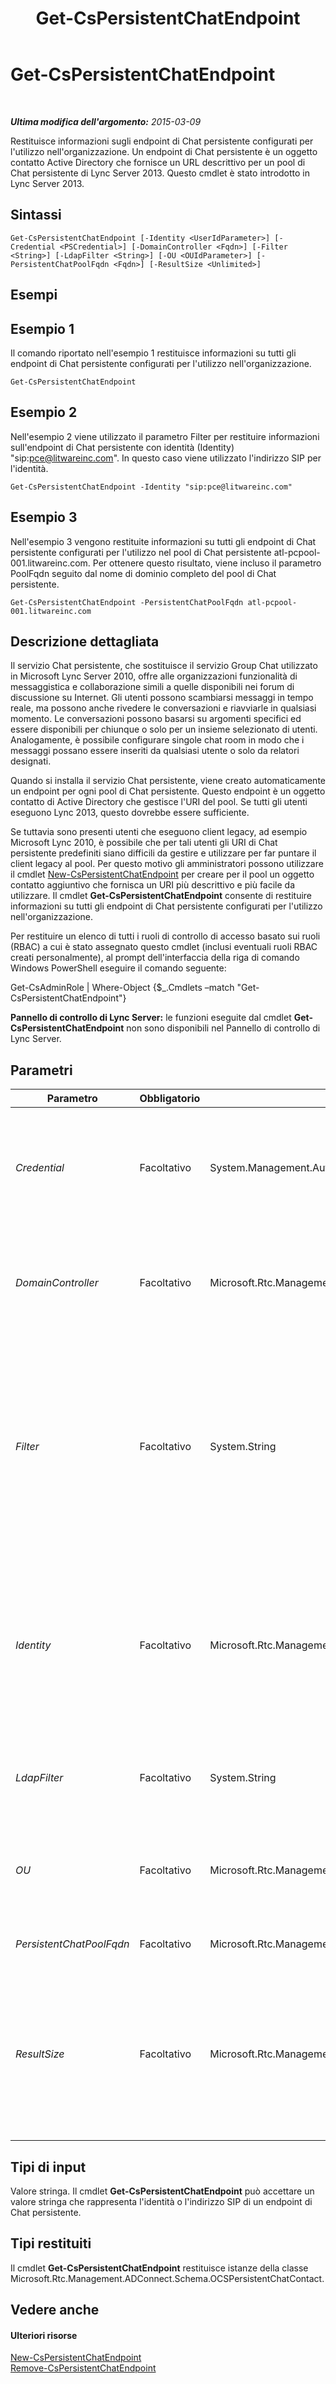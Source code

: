 ﻿---
title: Get-CsPersistentChatEndpoint
TOCTitle: Get-CsPersistentChatEndpoint
ms:assetid: 2c37edd6-6892-4b2d-8586-6f59ab668d4b
ms:mtpsurl: https://technet.microsoft.com/it-it/library/JJ204764(v=OCS.15)
ms:contentKeyID: 49300035
ms.date: 08/24/2015
mtps_version: v=OCS.15
ms.translationtype: HT
---

# Get-CsPersistentChatEndpoint

 

_**Ultima modifica dell'argomento:** 2015-03-09_

Restituisce informazioni sugli endpoint di Chat persistente configurati per l'utilizzo nell'organizzazione. Un endpoint di Chat persistente è un oggetto contatto Active Directory che fornisce un URL descrittivo per un pool di Chat persistente di Lync Server 2013. Questo cmdlet è stato introdotto in Lync Server 2013.

## Sintassi

    Get-CsPersistentChatEndpoint [-Identity <UserIdParameter>] [-Credential <PSCredential>] [-DomainController <Fqdn>] [-Filter <String>] [-LdapFilter <String>] [-OU <OUIdParameter>] [-PersistentChatPoolFqdn <Fqdn>] [-ResultSize <Unlimited>]

## Esempi

## Esempio 1

Il comando riportato nell'esempio 1 restituisce informazioni su tutti gli endpoint di Chat persistente configurati per l'utilizzo nell'organizzazione.

    Get-CsPersistentChatEndpoint

## Esempio 2

Nell'esempio 2 viene utilizzato il parametro Filter per restituire informazioni sull'endpoint di Chat persistente con identità (Identity) "sip:pce@litwareinc.com". In questo caso viene utilizzato l'indirizzo SIP per l'identità.

    Get-CsPersistentChatEndpoint -Identity "sip:pce@litwareinc.com"

## Esempio 3

Nell'esempio 3 vengono restituite informazioni su tutti gli endpoint di Chat persistente configurati per l'utilizzo nel pool di Chat persistente atl-pcpool-001.litwareinc.com. Per ottenere questo risultato, viene incluso il parametro PoolFqdn seguito dal nome di dominio completo del pool di Chat persistente.

    Get-CsPersistentChatEndpoint -PersistentChatPoolFqdn atl-pcpool-001.litwareinc.com

## Descrizione dettagliata

Il servizio Chat persistente, che sostituisce il servizio Group Chat utilizzato in Microsoft Lync Server 2010, offre alle organizzazioni funzionalità di messaggistica e collaborazione simili a quelle disponibili nei forum di discussione su Internet. Gli utenti possono scambiarsi messaggi in tempo reale, ma possono anche rivedere le conversazioni e riavviarle in qualsiasi momento. Le conversazioni possono basarsi su argomenti specifici ed essere disponibili per chiunque o solo per un insieme selezionato di utenti. Analogamente, è possibile configurare singole chat room in modo che i messaggi possano essere inseriti da qualsiasi utente o solo da relatori designati.

Quando si installa il servizio Chat persistente, viene creato automaticamente un endpoint per ogni pool di Chat persistente. Questo endpoint è un oggetto contatto di Active Directory che gestisce l'URI del pool. Se tutti gli utenti eseguono Lync 2013, questo dovrebbe essere sufficiente.

Se tuttavia sono presenti utenti che eseguono client legacy, ad esempio Microsoft Lync 2010, è possibile che per tali utenti gli URI di Chat persistente predefiniti siano difficili da gestire e utilizzare per far puntare il client legacy al pool. Per questo motivo gli amministratori possono utilizzare il cmdlet [New-CsPersistentChatEndpoint](new-cspersistentchatendpoint.md) per creare per il pool un oggetto contatto aggiuntivo che fornisca un URI più descrittivo e più facile da utilizzare. Il cmdlet **Get-CsPersistentChatEndpoint** consente di restituire informazioni su tutti gli endpoint di Chat persistente configurati per l'utilizzo nell'organizzazione.

Per restituire un elenco di tutti i ruoli di controllo di accesso basato sui ruoli (RBAC) a cui è stato assegnato questo cmdlet (inclusi eventuali ruoli RBAC creati personalmente), al prompt dell'interfaccia della riga di comando Windows PowerShell eseguire il comando seguente:

Get-CsAdminRole | Where-Object {$\_.Cmdlets –match "Get-CsPersistentChatEndpoint"}

**Pannello di controllo di Lync Server:** le funzioni eseguite dal cmdlet **Get-CsPersistentChatEndpoint** non sono disponibili nel Pannello di controllo di Lync Server.

## Parametri


<table>
<colgroup>
<col style="width: 25%" />
<col style="width: 25%" />
<col style="width: 25%" />
<col style="width: 25%" />
</colgroup>
<thead>
<tr class="header">
<th>Parametro</th>
<th>Obbligatorio</th>
<th>Tipo</th>
<th>Descrizione</th>
</tr>
</thead>
<tbody>
<tr class="odd">
<td><p><em>Credential</em></p></td>
<td><p>Facoltativo</p></td>
<td><p>System.Management.Automation.PSCredential</p></td>
<td><p>Consente di eseguire il cmdlet <strong>Get-CsPersistentChatEndpoint</strong> utilizzando credenziali alternative. Questo può essere necessario se l'account utilizzato per eseguire l'accesso a Windows non dispone dei privilegi richiesti per gestire gli oggetti utente.</p>
<p>Per utilizzare il parametro Credential, è necessario creare innanzitutto un oggetto PSCredential utilizzando il cmdlet <strong>Get-Credential</strong>.</p></td>
</tr>
<tr class="even">
<td><p><em>DomainController</em></p></td>
<td><p>Facoltativo</p></td>
<td><p>Microsoft.Rtc.Management.Deploy.Fqdn</p></td>
<td><p>Consente di eseguire la connessione al controller di dominio specificato per recuperare le informazioni sull'utente. Per la connessione a un controller di dominio specifico, includere il parametro DomainController seguito dal nome di dominio completo (FQDN), ad esempio:</p>
<p>-DomainController &quot;atl-dc-001.litwareinc.com&quot;</p></td>
</tr>
<tr class="odd">
<td><p><em>Filter</em></p></td>
<td><p>Facoltativo</p></td>
<td><p>System.String</p></td>
<td><p>Consente di limitare i dati restituiti applicando un filtro basato su attributi specifici di Lync Server. È ad esempio possibile limitare i dati restituiti agli endpoint di Chat persistente a cui è stato assegnato un criterio vocale specifico o agli endpoint a cui non è stato assegnato un criterio vocale specifico.</p>
<p>Il parametro Filter utilizza la stessa sintassi di filtro di Windows PowerShell utilizzata dal cmdlet <strong>Where-Object</strong>. Ad esempio, un filtro che restituisce solo gli endpoint a cui è stato assegnato un criterio di conferenza per utente sarà simile al seguente, dove ConferencingPolicy rappresenta l'attributo di Active Directory, -ne rappresenta l'operatore di confronto (diverso da) e $Null (una variabile incorporata di Windows PowerShell) rappresenta il valore di filtro:</p>
<p>-Filter {ConferencingPolicy -ne $Null}</p></td>
</tr>
<tr class="even">
<td><p><em>Identity</em></p></td>
<td><p>Facoltativo</p></td>
<td><p>Microsoft.Rtc.Management.AD.UserIdParameter</p></td>
<td><p>Identificatore univoco dell'endpoint di Chat persistente da restituire. Le identità (Identity) degli endpoint in genere vengono specificate utilizzando l'indirizzo SIP o il nome visualizzato dell'endpoint, ad esempio:</p>
<p>-Identity &quot;sip:pcEndpoint1@litwareinc.com&quot;</p>
<p>È tuttavia possibile utilizzare anche l'identità completa dell'endpoint, ad esempio:</p>
<p>-Identity &quot;CN={33e5014b-dcba-46b5-9bf7-48f4d5fca69d}, CN=Application Contacts,CN=RTC Service,CN=Services,CN=Configuration,DC=litwareinc,DC=com&quot;</p></td>
</tr>
<tr class="odd">
<td><p><em>LdapFilter</em></p></td>
<td><p>Facoltativo</p></td>
<td><p>System.String</p></td>
<td><p>Consente di limitare i dati restituiti applicando un filtro basato su attributi generici di Active Directory, ovvero attributi non specifici di Lync Server. Poiché gli endpoint di Chat persistente dispongono di pochi attributi non Lync Server, questo parametro riveste un'importanza minima.</p></td>
</tr>
<tr class="even">
<td><p><em>OU</em></p></td>
<td><p>Facoltativo</p></td>
<td><p>Microsoft.Rtc.Management.AD.OUIdParameter</p></td>
<td><p>Consente di ottenere solo gli account utente di una specifica unità organizzativa o di un contenitore. Poiché i nuovi endpoint di Chat persistente vengono tutti creati nello stesso contenitore di Active Directory (ApplicationContacts/RTC Service/Services/Configuration), questo parametro riveste un'importanza minima.</p></td>
</tr>
<tr class="odd">
<td><p><em>PersistentChatPoolFqdn</em></p></td>
<td><p>Facoltativo</p></td>
<td><p>Microsoft.Rtc.Management.Deploy.Fqdn</p></td>
<td><p>Nome di dominio completo del pool di Chat persistente associato all'endpoint di Chat persistente.</p></td>
</tr>
<tr class="even">
<td><p><em>ResultSize</em></p></td>
<td><p>Facoltativo</p></td>
<td><p>Microsoft.Rtc.Management.ADConnect.Core.Unlimited</p></td>
<td><p>Consente di limitare il numero di record restituiti dal cmdlet. Per restituire ad esempio sette contatti (indipendentemente dal numero di utenti contenuti nella foresta), includere il parametro ResultSize e impostare il relativo valore su 7. Si noti che non è possibile stabilire quali saranno i sette utenti restituiti.</p>
<p>La dimensione del risultato può essere impostata su un numero intero compreso tra 0 e 2147483647, estremi inclusi. Se si imposta il parametro su 0, il comando verrà eseguito ma non restituirà dati. Se si imposta ResultSize su 7 ma la foresta include solo tre contatti, il comando restituirà i tre contatti e verrà completato senza errori.</p></td>
</tr>
</tbody>
</table>


## Tipi di input

Valore stringa. Il cmdlet **Get-CsPersistentChatEndpoint** può accettare un valore stringa che rappresenta l'identità o l'indirizzo SIP di un endpoint di Chat persistente.

## Tipi restituiti

Il cmdlet **Get-CsPersistentChatEndpoint** restituisce istanze della classe Microsoft.Rtc.Management.ADConnect.Schema.OCSPersistentChatContact.

## Vedere anche

#### Ulteriori risorse

[New-CsPersistentChatEndpoint](new-cspersistentchatendpoint.md)  
[Remove-CsPersistentChatEndpoint](remove-cspersistentchatendpoint.md)

